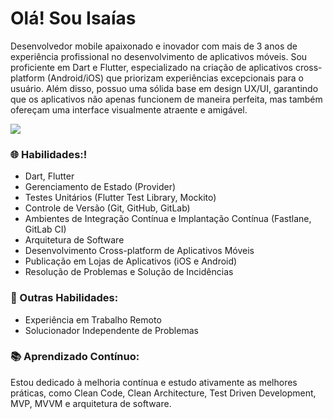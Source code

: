 <h1 class="heading-element" dir="auto">Olá! Sou Isaías</h1>


Desenvolvedor mobile apaixonado e inovador com mais de 3 anos de experiência profissional no desenvolvimento de aplicativos móveis. 
Sou proficiente em Dart e Flutter, especializado na criação de aplicativos cross-platform (Android/iOS) que priorizam experiências excepcionais para o usuário. 
Além disso, possuo uma sólida base em design UX/UI, garantindo que os aplicativos não apenas funcionem de maneira perfeita, mas também ofereçam uma interface visualmente atraente e amigável.


<a href="https://www.linkedin.com/in/isaiascardosodev/" rel="nofollow"><img src="https://camo.githubusercontent.com/1fb28218088b45b065a7445cafa9d5f027a657f17cb4f8b3a9472b1f59952949/68747470733a2f2f696d672e736869656c64732e696f2f62616467652f2d4c696e6b6564496e2d2532333030373742353f7374796c653d666f722d7468652d6261646765266c6f676f3d6c696e6b6564696e266c6f676f436f6c6f723d7768697465" data-canonical-src="https://img.shields.io/badge/-LinkedIn-%230077B5?style=for-the-badge&amp;logo=linkedin&amp;logoColor=white" style="max-width: 100%;"></a>

<h3 class="heading-element" dir="auto">🌐 Habilidades:!</h3>

<ul>
  <li>Dart, Flutter</li>
  <li>Gerenciamento de Estado (Provider)</li>
  <li>Testes Unitários (Flutter Test Library, Mockito)</li>
  <li>Controle de Versão (Git, GitHub, GitLab)</li>
  <li>Ambientes de Integração Contínua e Implantação Contínua (Fastlane, GitLab CI)</li>
  <li>Arquitetura de Software</li>
  <li>Desenvolvimento Cross-platform de Aplicativos Móveis</li>
  <li>Publicação em Lojas de Aplicativos (iOS e Android)</li>
  <li>Resolução de Problemas e Solução de Incidências</li>
</ul>

<h3 class="heading-element" dir="auto">🔧 Outras Habilidades:</h3> 
<ul>
  <li>Experiência em Trabalho Remoto</li>
  <li>Solucionador Independente de Problemas</li>
</ul>

<h3 class="heading-element" dir="auto">📚 Aprendizado Contínuo:</h3> 
Estou dedicado à melhoria contínua e estudo ativamente as melhores práticas, como Clean Code, Clean Architecture, Test Driven Development, MVP, MVVM e arquitetura de software.


<!---
isaias0cardoso/isaias0cardoso is a ✨ special ✨ repository because its `README.md` (this file) appears on your GitHub profile.
You can click the Preview link to take a look at your changes.
--->
